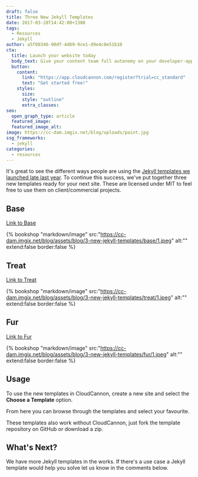 ```yaml
---
draft: false
title: Three New Jekyll Templates
date: 2017-03-28T14:42:00+1300
tags:
  - Resources
  - Jekyll
author: a5f00346-90df-4d69-9ce1-d9e4c8e51b10
cta:
  title: Launch your website today
  body_text: Give your content team full autonomy on your developer-approved tech stack with CloudCannon.
  button:
    content: 
      link: "https://app.cloudcannon.com/register?trial=cc_standard"
      text: "Get started free!"
    styles:
      size:
      style: "outline"
      extra_classes:
seo:
  open_graph_type: article
  featured_image:
  featured_image_alt:
image: https://cc-dam.imgix.net/blog/uploads/paint.jpg
ssg_frameworks:
  - jekyll
categories:
  - resources
---
```

It's great to see the different ways people are using the [Jekyll templates we launched late last year](/announcements/2016/12/05/free-jekyll-templates/). To continue this success, we've put together three new templates ready for your next site. These are licensed under MIT to feel free to use them on client/commercial projects.

## Base

[Link to Base](https://cloudcannon.com/community/themes/base/)

{% bookshop "markdown/image" src:"https://cc-dam.imgix.net/blog/assets/blog/3-new-jekyll-templates/base/1.jpeg" alt:"" extend:false border:false %}

## Treat

[Link to Treat](https://cloudcannon.com/community/themes/treat/)

{% bookshop "markdown/image" src:"https://cc-dam.imgix.net/blog/assets/blog/3-new-jekyll-templates/treat/1.jpeg" alt:"" extend:false border:false %}

## Fur

[Link to Fur](https://cloudcannon.com/community/themes/fur/)

{% bookshop "markdown/image" src:"https://cc-dam.imgix.net/blog/assets/blog/3-new-jekyll-templates/fur/1.jpeg" alt:"" extend:false border:false %}

## Usage

To use the new templates in CloudCannon, create a new site and select the **Choose a Template** option.

From here you can browse through the templates and select your favourite.

These templates also work without CloudCannon, just fork the template repository on GitHub or download a zip.

## What's Next?

We have more Jekyll templates in the works. If there's a use case a Jekyll template would help you solve let us know in the comments below.
